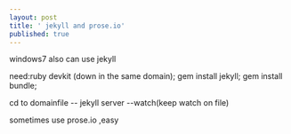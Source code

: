 ```yaml
---
layout: post
title: ' jekyll and prose.io'
published: true
---
```

windows7 also can  use jekyll

need:ruby devkit (down in the same domain); gem install jekyll;  gem install bundle;

cd to domainfile --
jekyll server --watch(keep watch on file)

sometimes use prose.io ,easy
